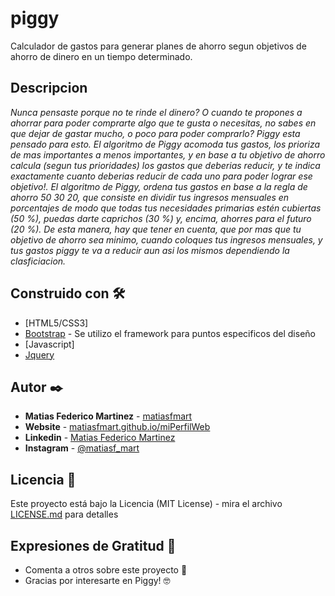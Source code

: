 # piggy

Calculador de gastos para generar planes de ahorro segun objetivos de ahorro de dinero en un tiempo determinado.

## Descripcion

_Nunca pensaste porque no te rinde el dinero? O cuando te propones a ahorrar para poder comprarte algo que te gusta o necesitas, no sabes en que dejar de gastar mucho, o poco para poder comprarlo? 
Piggy esta pensado para esto. El algoritmo de Piggy acomoda tus gastos, los prioriza de mas importantes a menos importantes, y en base a tu objetivo de ahorro calcula (segun tus prioridades) los gastos que deberias reducir, y te indica exactamente cuanto deberias reducir de cada uno para poder lograr ese objetivo!.
El algoritmo de Piggy, ordena tus gastos en base a la regla de ahorro 50 30 20, que consiste en dividir tus ingresos mensuales en porcentajes de modo que todas tus necesidades primarias estén cubiertas (50 %), puedas darte caprichos (30 %) y, encima, ahorres para el futuro (20 %). De esta manera, hay que tener en cuenta, que por mas que tu objetivo de ahorro sea minimo, cuando coloques tus ingresos mensuales, y tus gastos piggy te va a reducir aun asi los mismos dependiendo la clasficiacion._

## Construido con 🛠️

* [HTML5/CSS3]
* [Bootstrap](https://getbootstrap.com) - Se utilizo el framework para puntos especificos del diseño
* [Javascript]
* [Jquery](https://jquery.com)

## Autor ✒️

* **Matias Federico Martinez** - [matiasfmart](https://github.com/matiasfmart) 
* **Website** - [matiasfmart.github.io/miPerfilWeb](https://matiasfmart.github.io/miPerfilWeb) 
* **Linkedin** - [Matias Federico Martinez](https://www.linkedin.com/in/matiasfmart) 
* **Instagram** - [@matiasf_mart](https://www.instagram.com/matiasf_mart) 


## Licencia 📄

Este proyecto está bajo la Licencia (MIT License) - mira el archivo [LICENSE.md](LICENSE.md) para detalles

## Expresiones de Gratitud 🎁

* Comenta a otros sobre este proyecto 📢
* Gracias por interesarte en Piggy! 🤓
